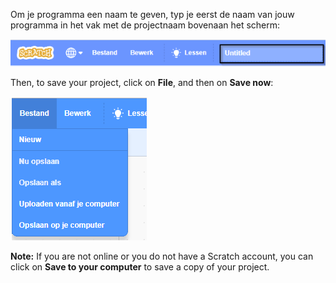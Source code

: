 Om je programma een naam te geven, typ je eerst de naam van jouw programma in het vak met de projectnaam bovenaan het scherm:

![The project name box highlighted.](images/name-annotated.png)

Then, to save your project, click on **File**, and then on **Save now**:

![Selecting 'Save now' in the 'File' menu.](images/save.png)

**Note:** If you are not online or you do not have a Scratch account, you can click on **Save to your computer** to save a copy of your project.